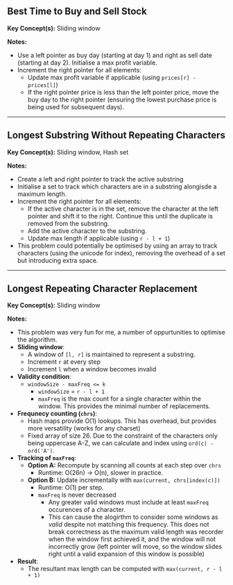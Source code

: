 ## Best Time to Buy and Sell Stock

**Key Concept(s):** Sliding window

**Notes:**
- Use a left pointer as buy day (starting at day 1) and right as sell date (starting at day 2). Initialise a max profit variable.
- Increment the right pointer for all elements:
    - Update max profit variable if applicable (using `prices[r] - prices[l]`)
    - If the right pointer price is less than the left pointer price, move the buy day to the right pointer (ensuring the lowest purchase price is being used for subsequent days).

---

## Longest Substring Without Repeating Characters

**Key Concept(s):** Sliding window, Hash set

**Notes:**
- Create a left and right pointer to track the active substring
- Initialise a set to track which characters are in a substring alongisde a maximum length.
- Increment the right pointer for all elements:
    - If the active character is in the set, remove the character at the left pointer and shift it to the right. Continue this until the duplicate is removed from the substring.
    - Add the active character to the substring.
    - Update max length if applicable (using `r - l + 1`)
- This problem could potentially be optimised by using an array to track characters (using the unicode for index), removing the overhead of a set but introducing extra space.

---

## Longest Repeating Character Replacement

**Key Concept(s):** Sliding window

**Notes:**
- This problem was very fun for me, a number of oppurtunities to optimise the algorithm.
- **Sliding window**:
    - A window of `[l, r]` is maintained to represent a substring.
    - Increment `r` at every step
    - Increment `l` when a window becomes invalid
- **Validity condition**:
    - `windowSize - maxFreq <= k`
        - `windowSize` = `r - l + 1`
        - `maxFreq` is the max count for a single character within the window. This provides the minimal number of replacements.
- **Frequnecy counting (`chrs`)**:
    - Hash maps provide O(1) lookups. This has overhead, but provides more versatility (works for any charset)
    - Fixed array of size 26. Due to the constraint of the characters only being uppercase A-Z, we can calculate and index using `ord(c) - ord('A')`.
- **Tracking of `maxFreq`**:
    - **Option A:** Recompute by scanning all counts at each step over `chrs`
        - Runtime: O(26n) -> O(n), slower in practice.
    - **Option B:** Update incrementally with `max(current, chrs[index(c)])`
        - Runtime: O(1) per step.
        - `maxFreq` is never decreased
            - Any greater valid windows must include at least `maxFreq` occurences of a character.
            - This can cause the alogirthm to consider some windows as *valid* despite not matching this frequency. This does not break correctness as the maximum valid length was recorder when the window first achieved it, and the window will not incorrectly grow (left pointer will move, so the window slides right until a valid expansion of this window is possible)
- **Result**:
    - The resultant max length can be computed with `max(current, r - l + 1)`
